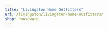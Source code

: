 ```yaml
---
title: "Livingston Home Outfitters"
url: /livingston/livingston-home-outfitters/
shop: houseware
---
```

